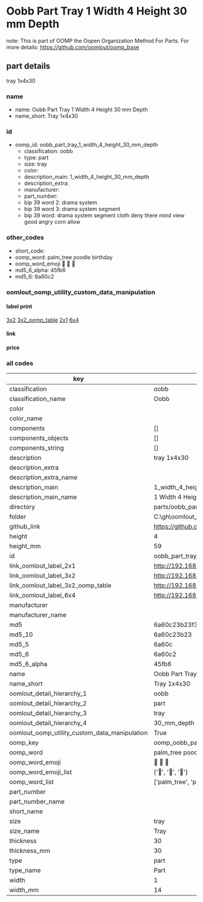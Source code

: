 # Oobb Part Tray 1 Width 4 Height 30 mm Depth  

note: This is part of OOMP the Oopen Organization Method For Parts. For more details: https://github.com/oomlout/oomp_base

##  part details
  



tray 1x4x30



### name
* name: Oobb Part Tray 1 Width 4 Height 30 mm Depth
* name_short: Tray 1x4x30 
### id
* oomp_id: oobb_part_tray_1_width_4_height_30_mm_depth
  * classification: oobb
  * type: part
  * size: tray
  * color: 
  * description_main: 1_width_4_height_30_mm_depth
  * description_extra: 
  * manufacturer: 
  * part_number: 
  * bip 39 word 2: drama system
  * bip 39 word 3: drama system segment
  * bip 39 word: drama system segment cloth deny there mind view good angry corn allow

### other_codes
* short_code: 
* oomp_word: palm_tree poodle birthday
* oomp_word_emoji :palm_tree: :poodle: :birthday:
* md5_6_alpha: 45fb6
* md5_6: 6a60c2






### oomlout_oomp_utility_custom_data_manipulation
#### label print
[3x2](http://192.168.1.245:1112/?label=oomp%2045fb6)
[3x2_oomp_table](http://192.168.1.108:1112/?label=oomp%2045fb6)
[2x1](http://192.168.1.242:1112/?label=oomp%2045fb6)
[6x4](http://192.168.1.55:1112/?label=oomp%2045fb6)    

#### link

                              

#### price







### all codes 
| key | value |  
| --- | --- |  
| classification | oobb |  
| classification_name | Oobb |  
| color |  |  
| color_name |  |  
| components | [] |  
| components_objects | [] |  
| components_string | [] |  
| description | tray 1x4x30 |  
| description_extra |  |  
| description_extra_name |  |  
| description_main | 1_width_4_height_30_mm_depth |  
| description_main_name | 1 Width 4 Height 30 mm Depth |  
| directory | parts/oobb_part_tray_1_width_4_height_30_mm_depth |  
| folder | C:\gh\oomlout_oobb_version_4_generated_parts\things\oobb_part_tray_1_width_4_height_30_mm_depth |  
| github_link | https://github.com/oomlout/oomlout_oomp_part_src/tree/main/parts/oobb_part_tray_1_width_4_height_30_mm_depth |  
| height | 4 |  
| height_mm | 59 |  
| id | oobb_part_tray_1_width_4_height_30_mm_depth |  
| link_oomlout_label_2x1 | http://192.168.1.242:1112/?label=oomp%2045fb6 |  
| link_oomlout_label_3x2 | http://192.168.1.245:1112/?label=oomp%2045fb6 |  
| link_oomlout_label_3x2_oomp_table | http://192.168.1.108:1112/?label=oomp%2045fb6 |  
| link_oomlout_label_6x4 | http://192.168.1.55:1112/?label=oomp%2045fb6 |  
| manufacturer |  |  
| manufacturer_name |  |  
| md5 | 6a60c23b23f3f19f819d52bd86773211 |  
| md5_10 | 6a60c23b23 |  
| md5_5 | 6a60c |  
| md5_6 | 6a60c2 |  
| md5_6_alpha | 45fb6 |  
| name | Oobb Part Tray 1 Width 4 Height 30 mm Depth |  
| name_short | Tray 1x4x30  |  
| oomlout_detail_hierarchy_1 | oobb |  
| oomlout_detail_hierarchy_2 | part |  
| oomlout_detail_hierarchy_3 | tray |  
| oomlout_detail_hierarchy_4 | 30_mm_depth |  
| oomlout_oomp_utility_custom_data_manipulation | True |  
| oomp_key | oomp_oobb_part_tray_1_width_4_height_30_mm_depth |  
| oomp_word | palm_tree poodle birthday |  
| oomp_word_emoji | :palm_tree: :poodle: :birthday: |  
| oomp_word_emoji_list | [':palm_tree:', ':poodle:', ':birthday:'] |  
| oomp_word_list | ['palm_tree', 'poodle', 'birthday'] |  
| part_number |  |  
| part_number_name |  |  
| short_name |  |  
| size | tray |  
| size_name | Tray |  
| thickness | 30 |  
| thickness_mm | 30 |  
| type | part |  
| type_name | Part |  
| width | 1 |  
| width_mm | 14 |  
